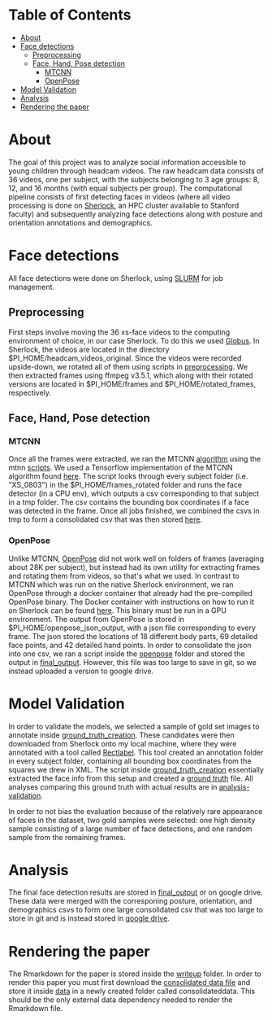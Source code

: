 Table of Contents
=================

   * [About](#about)
   * [Face detections](#face-detections)
      * [Preprocessing](#preprocessing)
      * [Face, Hand, Pose detection](#face-hand-pose-detection)
         * [MTCNN](#mtcnn)
         * [OpenPose](#openpose)
   * [Model Validation](#model-validation)
   * [Analysis](#analysis)
   * [Rendering the paper](#rendering-the-paper)


# About
The goal of this project was to analyze social information accessible to young children through headcam videos. The raw headcam data consists of 36 videos, one per subject, with the subjects belonging to 3 age groups: 8, 12, and 16 months (with equal subjects per group). The computational pipeline consists of first detecting faces in videos (where all video processing is done on [Sherlock](http://www.sherlock.stanford.edu), an HPC cluster available to Stanford faculty) and subsequently analyzing face detections along with posture and orientation annotations and demographics.

# Face detections
All face detections were done on Sherlock, using [SLURM](https://slurm.schedmd.com/) for job management. 

## Preprocessing
First steps involve moving the 36 xs-face videos to the computing environment of choice, in our case Sherlock. To do this we used [Globus](http://sherlock.stanford.edu/mediawiki/index.php/DTN). In Sherlock, the videos are located in the directory $PI_HOME/headcam_videos_original. Since the videos were recorded upside-down, we rotated all of them using scripts in [preprocessing](preprocessing). We then extracted frames using ffmpeg v3.5.1, which along with their rotated versions are located in $PI_HOME/frames and $PI_HOME/rotated_frames, respectively.

## Face, Hand, Pose detection

### MTCNN
Once all the frames were extracted, we ran the MTCNN [algorithm](https://github.com/kpzhang93/MTCNN_face_detection_alignment) using the mtnn [scripts](scripts/mtcnn). We used a Tensorflow implementation of the MTCNN algorithm found [here](https://github.com/davidsandberg/facenet). The script looks through every subject folder (i.e. "XS_0803") in the $PI_HOME/frames_rotated folder and runs the face detector (in a CPU env), which outputs a csv corresponding to that subject in a tmp folder. The csv contains the bounding box coordinates if a face was detected in the frame. Once all jobs finished, we combined the csvs in tmp to form a consolidated csv that was then stored [here](data/final_output).

### OpenPose
Unlike MTCNN, [OpenPose](https://github.com/CMU-Perceptual-Computing-Lab/openpose) did not work well on folders of frames (averaging about 28K per subject), but instead had its own utility for extracting frames and rotating them from videos, so that's what we used. In contrast to MTCNN which was run on the native Sherlock environment, we ran OpenPose through a docker container that already had the pre-compiled OpenPose binary. The Docker container with instructions on how to run it on Sherlock can be found [here](https://hub.docker.com/r/amsan7/openpose/). This binary must be run in a GPU environment. The output from OpenPose is stored in $PI_HOME/openpose_json_output, with a json file corresponding to every frame. The json stored the locations of 18 different body parts, 69 detailed face points, and 42 detailed hand points. In order to consolidate the json into one csv, we ran a script inside the [openpose](scripts/openpose) folder and stored the output in [final_output](data/final_output). However, this file was too large to save in git, so we instead uploaded a version to google drive. 

# Model Validation
In order to validate the models, we selected a sample of gold set images to annotate inside [ground_truth_creation](scripts/ground_truth_creation). These candidates were then downloaded from Sherlock onto my local machine, where they were annotated with a tool called [Rectlabel](https://rectlabel.com/). This tool created an annotation folder in every subject folder, containing all bounding box coordinates from the squares we drew in XML. The script inside [ground_truth_creation](scripts/ground_truth_creation) essentially extracted the face info from this setup and created a [ground truth](data/ground_truth/ground_truth3.csv) file. All analyses comparing this ground truth with actual results are in [analysis-validation](analysis-validation).

In order to not bias the evaluation because of the relatively rare appearance of faces in the dataset, two gold samples were selected: one high density sample consisting of a large number of face detections, and one random sample from the remaining frames. 

# Analysis
The final face detection results are stored in [final_output](data/final_output) or on google drive. These data were merged with the corresponing posture, orientation, and demographics csvs to form one large consolidated csv that was too large to store in git and is instead stored in [google drive](https://drive.google.com/file/d/1u2anuP849NGeKrGfEmDN19uR-WzCw26F/view?usp=sharing). 

# Rendering the paper
The Rmarkdown for the paper is stored inside the [writeup](writeup-cogsci) folder. In order to render this paper you must first download the [consolidated data file](https://drive.google.com/file/d/1u2anuP849NGeKrGfEmDN19uR-WzCw26F/view?usp=sharing) and store it inside [data](data) in a newly created folder called consolidateddata. This should be the only external data dependency needed to render the Rmarkdown file.
